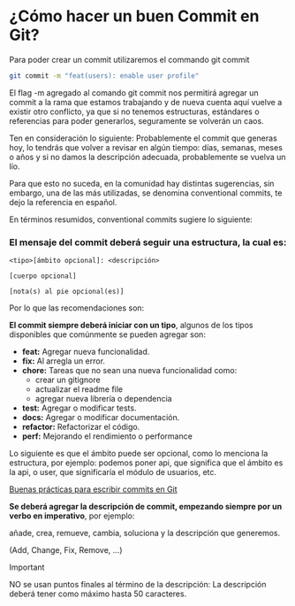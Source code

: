 # ¿Cómo hacer un buen Commit en Git?
Para poder crear un commit utilizaremos el commando git commit

```bash
git commit -m "feat(users): enable user profile"
```

El flag -m agregado al comando git commit nos permitirá agregar un commit a la rama que estamos trabajando y de nueva cuenta aquí vuelve a existir otro conflicto, ya que si no tenemos estructuras, estándares o referencias para poder generarlos, seguramente se volverán un caos.

Ten en consideración lo siguiente: Probablemente el commit que generas hoy, lo tendrás que volver a revisar en algún tiempo: días, semanas, meses o años y si no damos la descripción adecuada, probablemente se vuelva un lío.

Para que esto no suceda, en la comunidad hay distintas sugerencias, sin embargo, una de las más utilizadas, se denomina conventional commits, te dejo la referencia en español.

En términos resumidos, conventional commits sugiere lo siguiente:
### El mensaje del commit deberá seguir una estructura, la cual es:

```
<tipo>[ámbito opcional]: <descripción>

[cuerpo opcional]

[nota(s) al pie opcional(es)]
```
Por lo que las recomendaciones son:

**El commit siempre deberá iniciar con un tipo**, algunos de los tipos disponibles que comúnmente se pueden agregar son:

- **feat:** Agregar nueva funcionalidad.
- **fix:** Al arregla un error.
- **chore:** Tareas que no sean una nueva funcionalidad como:
  - crear un gitignore
  - actualizar el readme file
  - agregar nueva librería o dependencia
- **test:** Agregar o modificar tests.
- **docs:** Agregar o modificar documentación.
- **refactor:** Refactorizar el código.
- **perf:** Mejorando el rendimiento o performance

Lo siguiente es que el ámbito puede ser opcional, como lo menciona la estructura, por ejemplo: podemos poner api, que significa que el ámbito es la api, o user, que significaría el módulo de usuarios, etc.

[Buenas prácticas para escribir commits en Git](https://midu.dev/buenas-practicas-escribir-commits-git/)

**Se deberá agregar la descripción de commit, empezando siempre por un verbo en imperativo**, por ejemplo:

añade, crea, remueve, cambia, soluciona y la descripción que generemos.

(Add, Change, Fix, Remove, …)


> [!IMPORTANT]
> NO se usan puntos finales al término de la descripción: La descripción deberá tener como máximo hasta 50 caracteres.
